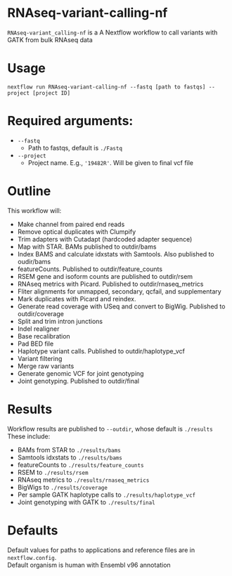 # RNAseq-variant-calling-nf
`RNAseq-variant_calling-nf` is a A Nextflow workflow to call variants with GATK from bulk RNAseq data  

# Usage
`nextflow run RNAseq-variant-calling-nf --fastq [path to fastqs] --project [project ID]`

# Required arguments:
+ `--fastq` 
    + Path to fastqs, default is `./Fastq`
+ `--project`
    + Project name. E.g., `'19482R'`. Will be given to final vcf file

# Outline
This workflow will:
+ Make channel from paired end reads
+ Remove optical duplicates with Clumpify
+ Trim adapters with Cutadapt (hardcoded adapter sequence)
+ Map with STAR. BAMs published to outdir/bams
+ Index BAMS and calculate idxstats with Samtools. Also published to oudir/bams
+ featureCounts. Published to outdir/feature_counts
+ RSEM gene and isoform counts are published to outdir/rsem
+ RNAseq metrics with Picard. Published to outdir/rnaseq_metrics
+ Fliter alignments for unmapped, secondary, qcfail, and supplementary        
+ Mark duplicates with Picard and reindex.
+ Generate read coverage with USeq and convert to BigWig. Published to outdir/coverage 
+ Split and trim intron junctions
+ Indel realigner
+ Base recalibration
+ Pad BED file
+ Haplotype variant calls. Published to outdir/haplotype_vcf
+ Variant filtering
+ Merge raw variants
+ Generate genomic VCF for joint genotyping
+ Joint genotyping. Published to outdir/final

# Results
Workflow results are published to `--outdir`, whose default is `./results`  
These include:
+ BAMs from STAR to `./results/bams`
+ Samtools idxstats to `./results/bams`
+ featureCounts to `./results/feature_counts`
+ RSEM to `./results/rsem`
+ RNAseq metrics to `./results/rnaseq_metrics`
+ BigWigs to `./results/coverage`
+ Per sample GATK haplotype calls to `./results/haplotype_vcf`
+ Joint genotyping with GATK to `./results/final`

# Defaults
Default values for paths to applications and reference files are in `nextflow.config`.  
Default organism is human with Ensembl v96 annotation
